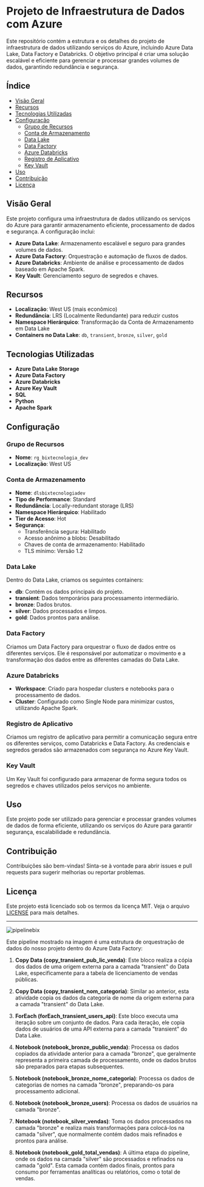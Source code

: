 # Projeto de Infraestrutura de Dados com Azure

Este repositório contém a estrutura e os detalhes do projeto de infraestrutura de dados utilizando serviços do Azure, incluindo Azure Data Lake, Data Factory e Databricks. O objetivo principal é criar uma solução escalável e eficiente para gerenciar e processar grandes volumes de dados, garantindo redundância e segurança.

## Índice

- [Visão Geral](#visão-geral)
- [Recursos](#recursos)
- [Tecnologias Utilizadas](#tecnologias-utilizadas)
- [Configuração](#configuração)
  - [Grupo de Recursos](#grupo-de-recursos)
  - [Conta de Armazenamento](#conta-de-armazenamento)
  - [Data Lake](#data-lake)
  - [Data Factory](#data-factory)
  - [Azure Databricks](#azure-databricks)
  - [Registro de Aplicativo](#registro-de-aplicativo)
  - [Key Vault](#key-vault)
- [Uso](#uso)
- [Contribuição](#contribuição)
- [Licença](#licença)

## Visão Geral

Este projeto configura uma infraestrutura de dados utilizando os serviços do Azure para garantir armazenamento eficiente, processamento de dados e segurança. A configuração inclui:

- **Azure Data Lake**: Armazenamento escalável e seguro para grandes volumes de dados.
- **Azure Data Factory**: Orquestração e automação de fluxos de dados.
- **Azure Databricks**: Ambiente de análise e processamento de dados baseado em Apache Spark.
- **Key Vault**: Gerenciamento seguro de segredos e chaves.

## Recursos

- **Localização**: West US (mais econômico)
- **Redundância**: LRS (Localmente Redundante) para reduzir custos
- **Namespace Hierárquico**: Transformação da Conta de Armazenamento em Data Lake
- **Containers no Data Lake**: `db`, `transient`, `bronze`, `silver`, `gold`

## Tecnologias Utilizadas

- **Azure Data Lake Storage**
- **Azure Data Factory**
- **Azure Databricks**
- **Azure Key Vault**
- **SQL**
- **Python**
- **Apache Spark**

## Configuração

### Grupo de Recursos

- **Nome**: `rg_bixtecnologia_dev`
- **Localização**: West US

### Conta de Armazenamento

- **Nome**: `dlsbixtecnologiadev`
- **Tipo de Performance**: Standard
- **Redundância**: Locally-redundant storage (LRS)
- **Namespace Hierárquico**: Habilitado
- **Tier de Acesso**: Hot
- **Segurança**:
  - Transferência segura: Habilitado
  - Acesso anônimo a blobs: Desabilitado
  - Chaves de conta de armazenamento: Habilitado
  - TLS mínimo: Versão 1.2

### Data Lake

Dentro do Data Lake, criamos os seguintes containers:

- **db**: Contém os dados principais do projeto.
- **transient**: Dados temporários para processamento intermediário.
- **bronze**: Dados brutos.
- **silver**: Dados processados e limpos.
- **gold**: Dados prontos para análise.

### Data Factory

Criamos um Data Factory para orquestrar o fluxo de dados entre os diferentes serviços. Ele é responsável por automatizar o movimento e a transformação dos dados entre as diferentes camadas do Data Lake.

### Azure Databricks

- **Workspace**: Criado para hospedar clusters e notebooks para o processamento de dados.
- **Cluster**: Configurado como Single Node para minimizar custos, utilizando Apache Spark.

### Registro de Aplicativo

Criamos um registro de aplicativo para permitir a comunicação segura entre os diferentes serviços, como Databricks e Data Factory. As credenciais e segredos gerados são armazenados com segurança no Azure Key Vault.

### Key Vault

Um Key Vault foi configurado para armazenar de forma segura todos os segredos e chaves utilizados pelos serviços no ambiente.

## Uso

Este projeto pode ser utilizado para gerenciar e processar grandes volumes de dados de forma eficiente, utilizando os serviços do Azure para garantir segurança, escalabilidade e redundância.

## Contribuição

Contribuições são bem-vindas! Sinta-se à vontade para abrir issues e pull requests para sugerir melhorias ou reportar problemas.

## Licença

Este projeto está licenciado sob os termos da licença MIT. Veja o arquivo [LICENSE](LICENSE) para mais detalhes.

---

![pipelinebix](https://github.com/user-attachments/assets/f6db9b4d-f1a8-469c-bf18-7b20031d4006)

Este pipeline mostrado na imagem é uma estrutura de orquestração de dados do nosso projeto dentro do Azure Data Factory:

1. **Copy Data (copy_transient_pub_lic_venda)**: Este bloco realiza a cópia dos dados de uma origem externa para a camada "transient" do Data Lake, especificamente para a tabela de licenciamento de vendas públicas.

2. **Copy Data (copy_transient_nom_categoria)**: Similar ao anterior, esta atividade copia os dados da categoria de nome da origem externa para a camada "transient" do Data Lake.

3. **ForEach (forEach_transient_users_api)**: Este bloco executa uma iteração sobre um conjunto de dados. Para cada iteração, ele copia dados de usuários de uma API externa para a camada "transient" do Data Lake.

4. **Notebook (notebook_bronze_public_venda)**: Processa os dados copiados da atividade anterior para a camada "bronze", que geralmente representa a primeira camada de processamento, onde os dados brutos são preparados para etapas subsequentes.

5. **Notebook (notebook_bronze_nome_categoria)**: Processa os dados de categorias de nomes na camada "bronze", preparando-os para processamento adicional.

6. **Notebook (notebook_bronze_users)**: Processa os dados de usuários na camada "bronze".

7. **Notebook (notebook_silver_vendas)**: Toma os dados processados na camada "bronze" e realiza mais transformações para colocá-los na camada "silver", que normalmente contém dados mais refinados e prontos para análise.

8. **Notebook (notebook_gold_total_vendas)**: A última etapa do pipeline, onde os dados na camada "silver" são processados e refinados na camada "gold". Esta camada contém dados finais, prontos para consumo por ferramentas analíticas ou relatórios, como o total de vendas.
